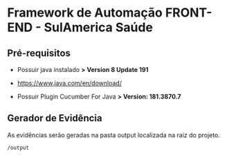 # Framework de Automação FRONT-END - SulAmerica Saúde #

## Pré-requisitos ##

* Possuir java instalado **> Version 8 Update 191**
* https://www.java.com/en/download/

* Possuir Plugin Cucumber For Java **> Version: 181.3870.7**

## Gerador de Evidência ##
As evidências serão geradas na pasta output localizada na raiz do projeto.
```shell
/output
```
